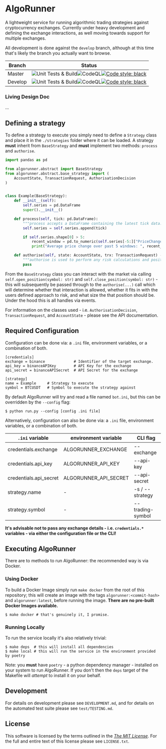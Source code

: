 #  AlgoRunner

A lightweight service for running algorithmic trading strategies against cryptocurrency exchanges. Currently under heavy development and defining the exchange interactions, as well moving towards support for multiple exchanges.

All development is done against the `develop` branch, although at this time that's likely the branch you actually want to browse.

| Branch  | Status                                                       |
| ------- | ------------------------------------------------------------ |
| Master  | ![Unit Tests & Build](https://github.com/FergusInLondon/Runner/actions/workflows/pythonapp.yml/badge.svg)![CodeQL](https://github.com/FergusInLondon/Runner/actions/workflows/codeql-analysis.yml/badge.svg)[![Code style: black](https://img.shields.io/badge/code%20style-black-000000.svg)](https://github.com/psf/black) |
| Develop | ![Unit Tests & Build](https://github.com/FergusInLondon/Runner/actions/workflows/pythonapp.yml/badge.svg?branch=develop)![CodeQL](https://github.com/FergusInLondon/Runner/actions/workflows/codeql-analysis.yml/badge.svg?branch=develop)[![Code style: black](https://img.shields.io/badge/code%20style-black-000000.svg)](https://github.com/psf/black) |

### Living Design Doc

...

## Defining a strategy

To define a strategy to execute you simply need to define a `Strategy` class and place it in the `./strategies` folder where it can be loaded. A strategy **must** inherit from `BaseStrategy` and **must** implement two methods: `process` and `authorise`.

```python
import pandas as pd

from algorunner.abstract import BaseStrategy
from algorunner.abstract.base_strategy import (
    AccountState, TransactionRequest, AuthorisationDecision
)


class Example(BaseStrategy):
    def __init__(self):
        self.series = pd.DataFrame
        super().__init__()

    def process(self, tick: pd.DataFrame):
      	"""process accepts a DataFrame containing the latest tick data."""
        self.series = self.series.append(tick)

        if self.series.shape[0] > 5:
            recent_window = pd.to_numeric(self.series[-5:]["PriceChange"])
            print("Average price change over past 5 windows: ", recent_window.mean())

    def authorise(self, state: AccountState, trx: TransactionRequest) -> AuthorisationDecision:
      	"""authorise is used to perform any risk calculations and position sizing."""
        pass
```

From the `BaseStrategy` class you can interact with the market via calling `self.open_position(symbol: str)` and `self.close_position(symbol: str)` - this will subsequently be passed through to the `authorise(...)` call which will determine whether that interaction is allowed, whether it fits in with the users defined approach to risk, and what size the that position should be. Under the hood this is all handles via events.

For information on the classes used - i.e. `AuthorisationDecision`, `TransactionRequest`, and `AccountState` - please see the API documentation.

## Required Configuration

Configuration can be done via: a `.ini` file, environment variables, or a combination of both.

```
[credentials]
exchange = binance             # Identifier of the target exchange.
api_key = binanceAPIKey        # API Key for the exchange
api_secret = binanceAPISecret  # API Secret for the exchange

[strategy]
name = Example     # Strategy to execute
symbol = BTCUSDT   # Symbol to execute the strategy against
```

By default AlgoRunner will try and read a file named `bot.ini`, but this can be overridden by the `--config` flag:

```
$ python run.py --config [config .ini file]
```

Alternatively, configuration can also be done via: a `.ini` file, environment variables, or a combination of both. 

| `.ini` variable        | environment variable  | CLI flag         |
| ---------------------- | --------------------- | ---------------- |
| credentials.exchange   | ALGORUNNER_EXCHANGE   | --exchange       |
| credentials.api_key    | ALGORUNNER_API_KEY    | --api-key        |
| credentials.api_secret | ALGORUNNER_API_SECRET | --api-secret     |
| strategy.name          | -                     | -s / --strategy  |
| strategy.symbol        | -                     | --trading-symbol |

**It's advisable not to pass any exchange details - i.e. `credentials.*`  variables - via either the configuration file or the CLI!**

## Executing AlgoRunner

There are to methods to run AlgoRunner: the recommended way is via Docker.

### Using Docker

To build a Docker Image simply run `make docker` from the root of this repository; this will create an image with the tags `algorunner:<commit-hash>` and `algorunner:latest`, before running the image. **There are no pre-built Docker Images available.**

```
$ make docker # that's genuinely it, I promise.
```

### Running Locally

To run the service locally it's also relatively trivial:

```
$ make deps  # this will install all dependencies
$ make local # this will run the service in the environment provided by poetry
```

Note: you **must** have `poetry` - a python dependency manager - installed on your system to run AlgoRunner. If you don't then the `deps` target of the Makefile will *attempt* to install it on your behalf.

## Development

For details on development please see `DEVELOPMENT.md`, and for details on the automated test suite please see `test/TESTING.md`.

## License

This software is licensed by the terms outlined in the [*The MIT License*](https://opensource.org/licenses/MIT). For the full and entire text of this license please see `LICENSE.txt`.
